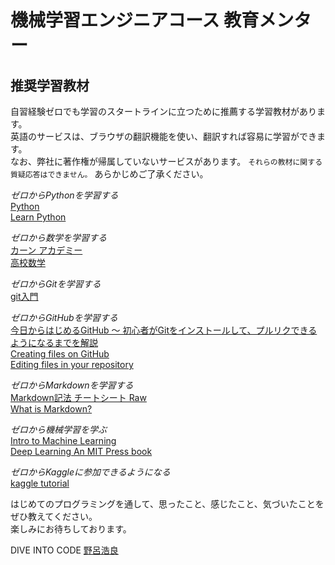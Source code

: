 # 機械学習エンジニアコース 教育メンター
## 推奨学習教材
  
自習経験ゼロでも学習のスタートラインに立つために推薦する学習教材があります。  
英語のサービスは、ブラウザの翻訳機能を使い、翻訳すれば容易に学習ができます。  
なお、弊社に著作権が帰属していないサービスがあります。 `それらの教材に関する質疑応答はできません。` あらかじめご了承ください。  
  
*ゼロからPythonを学習する*  
[Python](https://prog-8.com/languages/python)  
[Learn Python](https://www.codecademy.com/learn/python)  
  
*ゼロから数学を学習する*  
[カーン アカデミー](https://ja.khanacademy.org/)  
[高校数学](https://hs-math.komaro.net/)  
  
*ゼロからGitを学習する*  
[git入門](https://dotinstall.com/lessons/basic_git)  
  
*ゼロからGitHubを学習する*  
[今日からはじめるGitHub 〜 初心者がGitをインストールして、プルリクできるようになるまでを解説](https://employment.en-japan.com/engineerhub/entry/2017/01/31/110000)  
[Creating files on GitHub](https://github.com/blog/1327-creating-files-on-github)  
[Editing files in your repository](https://help.github.com/articles/editing-files-in-your-repository/)  

*ゼロからMarkdownを学習する*  
[Markdown記法 チートシート
Raw](https://gist.github.com/mignonstyle/083c9e1651d7734f84c99b8cf49d57fa)  
[What is Markdown?](https://guides.github.com/features/mastering-markdown/)  
  
*ゼロから機械学習を学ぶ*  
[Intro to Machine Learning](https://www.udacity.com/course/intro-to-machine-learning--ud120)  
[Deep Learning An MIT Press book](http://www.deeplearningbook.org/)  

*ゼロからKaggleに参加できるようになる*  
[kaggle tutorial](https://www.kaggle.com/c/house-prices-advanced-regression-techniques#tutorials)

はじめてのプログラミングを通して、思ったこと、感じたこと、気づいたことをぜひ教えてください。  
楽しみにお待ちしております。  

DIVE INTO CODE [野呂浩良](https://www.facebook.com/norotime)
